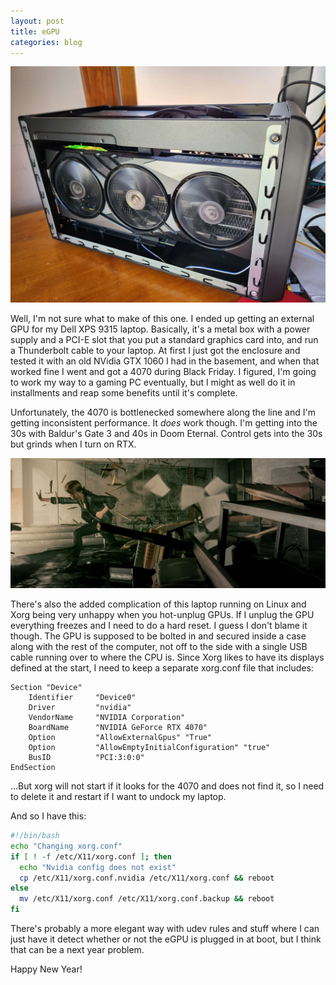 ```yaml
---
layout: post
title: eGPU
categories: blog
---
```

![eGPU](/assets/egpu.jpg)

Well, I'm not sure what to make of this one.  I ended up getting an external GPU for my Dell XPS 9315 laptop.  Basically, it's a metal box with a power supply and a PCI-E slot that you put a standard graphics card into, and run a Thunderbolt cable to your laptop.  At first I just got the enclosure and tested it with an old NVidia GTX 1060 I had in the basement, and when that worked fine I went and got a 4070 during Black Friday.  I figured, I'm going to work my way to a gaming PC eventually, but I might as well do it in installments and reap some benefits until it's complete.

Unfortunately, the 4070 is bottlenecked somewhere along the line and I'm getting inconsistent performance.  It *does* work though.  I'm getting into the 30s with Baldur's Gate 3 and 40s in Doom Eternal.  Control gets into the 30s but grinds when I turn on RTX.

![Control (some post tweaks in Darktable)](/assets/control.jpg)

There's also the added complication of this laptop running on Linux and Xorg being very unhappy when you hot-unplug GPUs.  If I unplug the GPU everything freezes and I need to do a hard reset.  I guess I don't blame it though.  The GPU is supposed to be bolted in and secured inside a case along with the rest of the computer, not off to the side with a single USB cable running over to where the CPU is.  Since Xorg likes to have its displays defined at the start, I need to keep a separate xorg.conf file that includes:

```
Section "Device"
    Identifier     "Device0"
    Driver         "nvidia"
    VendorName     "NVIDIA Corporation"
    BoardName      "NVIDIA GeForce RTX 4070"
    Option         "AllowExternalGpus" "True"
    Option         "AllowEmptyInitialConfiguration" "true"
    BusID          "PCI:3:0:0"
EndSection
```
...But xorg will not start if it looks for the 4070 and does not find it, so I need to delete it and restart if I want to undock my laptop.

And so I have this:

```bash
#!/bin/bash
echo "Changing xorg.conf"
if [ ! -f /etc/X11/xorg.conf ]; then
  echo "Nvidia config does not exist"
  cp /etc/X11/xorg.conf.nvidia /etc/X11/xorg.conf && reboot
else
  mv /etc/X11/xorg.conf /etc/X11/xorg.conf.backup && reboot
fi
```
There's probably a more elegant way with udev rules and stuff where I can just have it detect whether or not the eGPU is plugged in at boot, but I think that can be a next year problem.

Happy New Year!

